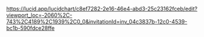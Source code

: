 https://lucid.app/lucidchart/c8ef7282-2e16-46e4-abd3-25c23162fceb/edit?viewport_loc=-2060%2C-743%2C4189%2C1939%2C0_0&invitationId=inv_04c3837b-12c0-4539-bc1b-590fdce28ffe
